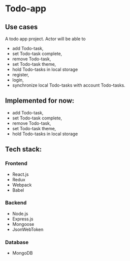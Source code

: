 ﻿# Todo-app

## Use cases
A todo app project. Actor will be able to 
- add Todo-task,
- set Todo-task complete,
- remove Todo-task, 
- set Todo-task theme,
- hold Todo-tasks in local storage
- register,
- login,
- synchronize local Todo-tasks with account Todo-tasks.

## Implemented for now:
- add Todo-task,
- set Todo-task complete,
- remove Todo-task, 
- set Todo-task theme,
- hold Todo-tasks in local storage


## Tech stack:
### Frontend
  - React.js
  - Redux
  - Webpack
  - Babel
### Backend
  - Node.js
  - Express.js
  - Mongoose
  - JsonWebToken
### Database
  - MongoDB
